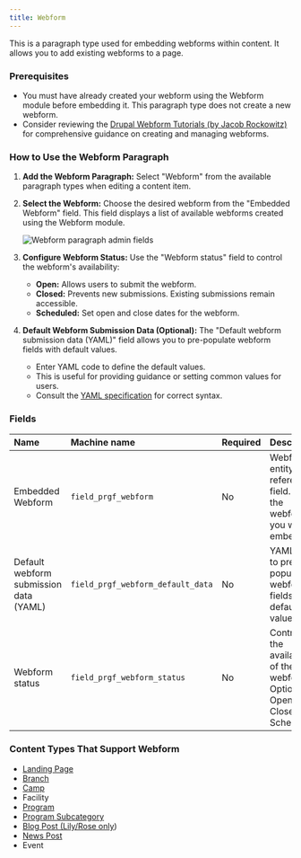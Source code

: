 ```yaml
---
title: Webform
---
```


This is a paragraph type used for embedding webforms within content. It allows you to add existing webforms to a page.

### Prerequisites

*   You must have already created your webform using the Webform module before embedding it. This paragraph type does not create a new webform.
*   Consider reviewing the [Drupal Webform Tutorials (by Jacob Rockowitz)](https://www.youtube.com/playlist?list=PLXu9x8jV-0fDQz_7BXVeAbFNOoYLQhcJ1) for comprehensive guidance on creating and managing webforms.

### How to Use the Webform Paragraph

1.  **Add the Webform Paragraph:** Select "Webform" from the available paragraph types when editing a content item.
2.  **Select the Webform:** Choose the desired webform from the "Embedded Webform" field. This field displays a list of available webforms created using the Webform module.

    ![Webform paragraph admin fields](paragraphs--webform--admin.png)

3.  **Configure Webform Status:** Use the "Webform status" field to control the webform's availability:

    *   **Open:** Allows users to submit the webform.
    *   **Closed:** Prevents new submissions. Existing submissions remain accessible.
    *   **Scheduled:** Set open and close dates for the webform.

4.  **Default Webform Submission Data (Optional):** The "Default webform submission data (YAML)" field allows you to pre-populate webform fields with default values.

    *   Enter YAML code to define the default values.
    *   This is useful for providing guidance or setting common values for users.
    *   Consult the [YAML specification](https://yaml.org) for correct syntax.

### Fields

| Name                                 | Machine name                   | Required | Description                                                                                                    |
| :----------------------------------- | :----------------------------- | :------- | :------------------------------------------------------------------------------------------------------------- |
| Embedded Webform                       | `field_prgf_webform`           | No       | Webform entity reference field. Select the webform you want to embed.                                            |
| Default webform submission data (YAML) | `field_prgf_webform_default_data` | No       | YAML code to pre-populate webform fields with default values.                                                  |
| Webform status                         | `field_prgf_webform_status`     | No       | Controls the availability of the webform. Options: Open, Closed, or Scheduled.                                |

### Content Types That Support Webform

*   [Landing Page](../../content-types/landing-page)
*   [Branch](../../content-types/branch)
*   [Camp](../../content-types/camp)
*   Facility
*   [Program](../../content-types/program)
*   [Program Subcategory](../../content-types/program-subcategory)
*   [Blog Post (Lily/Rose only](../../content-types/blog-post))
*   [News Post](../../content-types/news-post)
*   Event
